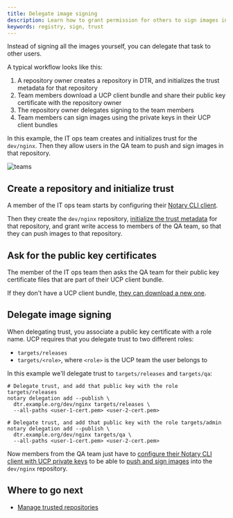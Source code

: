```yaml
---
title: Delegate image signing
description: Learn how to grant permission for others to sign images in Docker Trusted Registry.
keywords: registry, sign, trust
---
```

Instead of signing all the images yourself, you can delegate that task to other users.

A typical workflow looks like this:

1. A repository owner creates a repository in DTR, and initializes the trust metadata for that repository
2. Team members download a UCP client bundle and share their public key certificate with the repository owner
3. The repository owner delegates signing to the team members
4. Team members can sign images using the private keys in their UCP client bundles

In this example, the IT ops team creates and initializes trust for the `dev/nginx`. Then they allow users in the QA team to push and sign images in that repository.

![teams](../../../images/delegate-image-signing-1.svg)

## Create a repository and initialize trust

A member of the IT ops team starts by configuring their [Notary CLI client](../../access-dtr/configure-your-notary-client.md).

Then they create the `dev/nginx` repository, [initialize the trust metadata](index.md) for that repository, and grant write access to members of the QA team, so that they can push images to that repository.

## Ask for the public key certificates

The member of the IT ops team then asks the QA team for their public key certificate files that are part of their UCP client bundle.

If they don't have a UCP client bundle, [they can download a new one](/datacenter/ucp/2.2/guides/user/access-ucp/cli-based-access.md).

## Delegate image signing

When delegating trust, you associate a public key certificate with a role name. UCP requires that you delegate trust to two different roles:

* `targets/releases`
* `targets/<role>`, where `<role>` is the UCP team the user belongs to

In this example we'll delegate trust to `targets/releases` and `targets/qa`:

```none
# Delegate trust, and add that public key with the role targets/releases
notary delegation add --publish \
  dtr.example.org/dev/nginx targets/releases \
  --all-paths <user-1-cert.pem> <user-2-cert.pem>

# Delegate trust, and add that public key with the role targets/admin
notary delegation add --publish \
  dtr.example.org/dev/nginx targets/qa \
  --all-paths <user-1-cert.pem> <user-2-cert.pem>
```

Now members from the QA team just have to [configure their Notary CLI client with UCP private keys](../../access-dtr/configure-your-notary-client.md) to be able to [push and sign images](index.md) into the `dev/nginx` repository.

## Where to go next

* [Manage trusted repositories](manage-trusted-repositories.md)